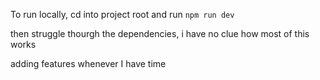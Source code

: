 
To run locally, cd into project root and run
```npm run dev```

then struggle thourgh the dependencies, i have no clue how most of this works 

adding features whenever I have time